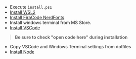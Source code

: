* Execute `install.ps1`
* [Install WSL2](https://docs.microsoft.com/en-us/windows/wsl/install) 
* [Install FiraCode NerdFonts](https://www.nerdfonts.com/font-downloads)
* Install windows terminal from MS Store.
* [Install VSCode](https://code.visualstudio.com/download)
> **Be sure to check "open code here" during installation**
* Copy VSCode and Windows Terminal settings from dotfiles
* [Install Node](https://docs.microsoft.com/en-us/windows/dev-environment/javascript/nodejs-on-windows)
